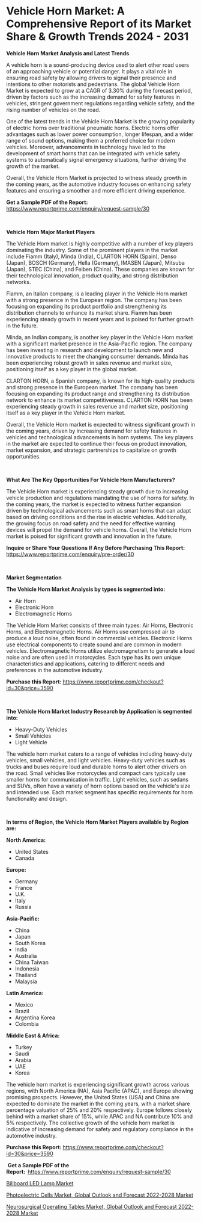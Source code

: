 <p><h1>Vehicle Horn Market: A Comprehensive Report of its Market Share & Growth Trends 2024 - 2031</h1></p><p><strong>Vehicle Horn Market Analysis and Latest Trends</strong></p>
<p><p>A vehicle horn is a sound-producing device used to alert other road users of an approaching vehicle or potential danger. It plays a vital role in ensuring road safety by allowing drivers to signal their presence and intentions to other motorists and pedestrians. The global Vehicle Horn Market is expected to grow at a CAGR of 3.30% during the forecast period, driven by factors such as the increasing demand for safety features in vehicles, stringent government regulations regarding vehicle safety, and the rising number of vehicles on the road.</p><p>One of the latest trends in the Vehicle Horn Market is the growing popularity of electric horns over traditional pneumatic horns. Electric horns offer advantages such as lower power consumption, longer lifespan, and a wider range of sound options, making them a preferred choice for modern vehicles. Moreover, advancements in technology have led to the development of smart horns that can be integrated with vehicle safety systems to automatically signal emergency situations, further driving the growth of the market.</p><p>Overall, the Vehicle Horn Market is projected to witness steady growth in the coming years, as the automotive industry focuses on enhancing safety features and ensuring a smoother and more efficient driving experience.</p></p>
<p><strong>Get a Sample PDF of the Report:&nbsp;</strong> <a href="https://www.reportprime.com/enquiry/request-sample/30">https://www.reportprime.com/enquiry/request-sample/30</a></p>
<p>&nbsp;</p>
<p><strong>Vehicle Horn Major Market Players</strong></p>
<p><p>The Vehicle Horn market is highly competitive with a number of key players dominating the industry. Some of the prominent players in the market include Fiamm (Italy), Minda (India), CLARTON HORN (Spain), Denso (Japan), BOSCH (Germany), Hella (Germany), IMASEN (Japan), Mitsuba (Japan), STEC (China), and Feiben (China). These companies are known for their technological innovation, product quality, and strong distribution networks.</p><p>Fiamm, an Italian company, is a leading player in the Vehicle Horn market with a strong presence in the European region. The company has been focusing on expanding its product portfolio and strengthening its distribution channels to enhance its market share. Fiamm has been experiencing steady growth in recent years and is poised for further growth in the future.</p><p>Minda, an Indian company, is another key player in the Vehicle Horn market with a significant market presence in the Asia-Pacific region. The company has been investing in research and development to launch new and innovative products to meet the changing consumer demands. Minda has been experiencing robust growth in sales revenue and market size, positioning itself as a key player in the global market.</p><p>CLARTON HORN, a Spanish company, is known for its high-quality products and strong presence in the European market. The company has been focusing on expanding its product range and strengthening its distribution network to enhance its market competitiveness. CLARTON HORN has been experiencing steady growth in sales revenue and market size, positioning itself as a key player in the Vehicle Horn market.</p><p>Overall, the Vehicle Horn market is expected to witness significant growth in the coming years, driven by increasing demand for safety features in vehicles and technological advancements in horn systems. The key players in the market are expected to continue their focus on product innovation, market expansion, and strategic partnerships to capitalize on growth opportunities.</p></p>
<p>&nbsp;</p>
<p><strong>What Are The Key Opportunities For Vehicle Horn Manufacturers?</strong></p>
<p><p>The Vehicle Horn market is experiencing steady growth due to increasing vehicle production and regulations mandating the use of horns for safety. In the coming years, the market is expected to witness further expansion driven by technological advancements such as smart horns that can adapt based on driving conditions and the rise in electric vehicles. Additionally, the growing focus on road safety and the need for effective warning devices will propel the demand for vehicle horns. Overall, the Vehicle Horn market is poised for significant growth and innovation in the future.</p></p>
<p><strong>Inquire or Share Your Questions If Any Before Purchasing This Report:</strong> <a href="https://www.reportprime.com/enquiry/pre-order/30">https://www.reportprime.com/enquiry/pre-order/30</a></p>
<p>&nbsp;</p>
<p><strong>Market Segmentation</strong></p>
<p><strong>The Vehicle Horn Market Analysis by types is segmented into:</strong></p>
<p><ul><li>Air Horn</li><li>Electronic Horn</li><li>Electromagnetic Horns</li></ul></p>
<p><p>The Vehicle Horn Market consists of three main types: Air Horns, Electronic Horns, and Electromagnetic Horns. Air Horns use compressed air to produce a loud noise, often found in commercial vehicles. Electronic Horns use electrical components to create sound and are common in modern vehicles. Electromagnetic Horns utilize electromagnetism to generate a loud noise and are often used in motorcycles. Each type has its own unique characteristics and applications, catering to different needs and preferences in the automotive industry.</p></p>
<p><strong>Purchase this Report:&nbsp;</strong><a href="https://www.reportprime.com/checkout?id=30&price=3590">https://www.reportprime.com/checkout?id=30&price=3590</a></p>
<p>&nbsp;</p>
<p><strong>The Vehicle Horn Market Industry Research by Application is segmented into:</strong></p>
<p><ul><li>Heavy-Duty Vehicles</li><li>Small Vehicles</li><li>Light Vehicle</li></ul></p>
<p><p>The vehicle horn market caters to a range of vehicles including heavy-duty vehicles, small vehicles, and light vehicles. Heavy-duty vehicles such as trucks and buses require loud and durable horns to alert other drivers on the road. Small vehicles like motorcycles and compact cars typically use smaller horns for communication in traffic. Light vehicles, such as sedans and SUVs, often have a variety of horn options based on the vehicle's size and intended use. Each market segment has specific requirements for horn functionality and design.</p></p>
<p>&nbsp;</p>
<p><strong>In terms of Region, the Vehicle Horn Market Players available by Region are:</strong></p>
<p>
    <p> <strong> North America: </strong>
        <ul>
            <li>United States</li>
            <li>Canada</li>
        </ul>
        </p> 
    <p> <strong> Europe: </strong>
        <ul>
            <li>Germany</li>
            <li>France</li>
            <li>U.K.</li>
            <li>Italy</li>
            <li>Russia</li>
        </ul>
        </p> 
    <p> <strong> Asia-Pacific: </strong>
        <ul>
            <li>China</li>
            <li>Japan</li>
            <li>South Korea</li>
            <li>India</li>
            <li>Australia</li>
            <li>China Taiwan</li>
            <li>Indonesia</li>
            <li>Thailand</li>
            <li>Malaysia</li>
        </ul>
        </p> 
    <p> <strong> Latin America: </strong>
        <ul>
            <li>Mexico</li>
            <li>Brazil</li>
            <li>Argentina Korea</li>
            <li>Colombia</li>
        </ul>
        </p> 
    <p> <strong> Middle East & Africa: </strong>
        <ul>
            <li>Turkey</li>
            <li>Saudi</li>
            <li>Arabia</li>
            <li>UAE</li>
            <li>Korea</li>
        </ul>
    </p>
    </p>
<p><p>The vehicle horn market is experiencing significant growth across various regions, with North America (NA), Asia Pacific (APAC), and Europe showing promising prospects. However, the United States (USA) and China are expected to dominate the market in the coming years, with a market share percentage valuation of 25% and 20% respectively. Europe follows closely behind with a market share of 15%, while APAC and NA contribute 10% and 5% respectively. The collective growth of the vehicle horn market is indicative of increasing demand for safety and regulatory compliance in the automotive industry.</p></p>
<p><strong>Purchase this Report: </strong><a href="https://www.reportprime.com/checkout?id=30&price=3590">https://www.reportprime.com/checkout?id=30&price=3590</a></p>
<p>&nbsp;<strong>Get a Sample PDF of the Report:&nbsp;&nbsp;</strong><a href="https://www.reportprime.com/enquiry/request-sample/30">https://www.reportprime.com/enquiry/request-sample/30</a></p>
<p><strong></strong></p>
<p><p><a href="https://view.publitas.com/reportprime-1/billboard-led-lamp-market-research-report-reveals-the-latest-trends-and-opportunities-of-this-market-for-period-from-2024-2031/">Billboard LED Lamp Market</a></p><p><a href="https://view.publitas.com/reportprime-1/photoelectric-cells-market-global-outlook-and-forecast-2022-2028-market-insights-market-players-and-forecast-till-2030/">Photoelectric Cells Market, Global Outlook and Forecast 2022-2028 Market</a></p><p><a href="https://view.publitas.com/reportprime-1/neurosurgical-operating-tables-market-global-outlook-and-forecast-2022-2028-market-challenges-opportunities-and-growth-drivers-and-major-market-players-forecasted-for-period-from-2023-2030/">Neurosurgical Operating Tables Market, Global Outlook and Forecast 2022-2028 Market</a></p></p>